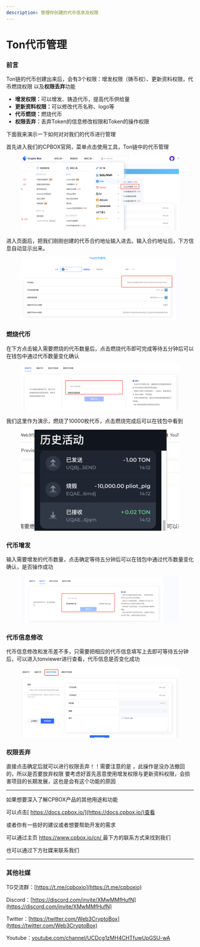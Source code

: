 ```yaml
---
description: 管理你创建的代币信息及权限
---
```


# Ton代币管理

### 前言

Ton链的代币创建出来后，会有3个权限：增发权限（铸币权）、更新资料权限，代币燃烧权限 以及**权限丢弃**功能

* **增发权限：**&#x53EF;以增发、铸造代币，提高代币供给量
* **更新资料权限：**&#x53EF;以修改代币名称、logo等
* **代币燃烧：**&#x71C3;烧代币
* **权限丢弃：**&#x4E22;弃Token的信息修改权限和Token的操作权限

下面我来演示一下如何对对我们的代币进行管理

首先进入我们的CPBOX官网，菜单点击使用工具，Ton链中的代币管理

<figure><img src="../.gitbook/assets/743c63eb-2c72-4a4f-85d5-40007d0842f8.png" alt=""><figcaption></figcaption></figure>

进入页面后，把我们刚刚创建的代币合约地址输入进去。输入合约地址后，下方信息自动显示出来。

<figure><img src="../.gitbook/assets/image (20).png" alt=""><figcaption></figcaption></figure>

### 燃烧代币

在下方点击输入需要燃烧的代币数量后，点击燃烧代币即可完成等待五分钟后可以在钱包中通过代币数量变化确认

<figure><img src="../.gitbook/assets/c7543f7a-ef95-4593-a4c5-8761acbab1c8.png" alt=""><figcaption></figcaption></figure>

我们这里作为演示，燃烧了10000枚代币，点击燃烧完成后可以在钱包中看到

<figure><img src="../.gitbook/assets/image (16).png" alt=""><figcaption></figcaption></figure>

### 代币增发

输入需要增发的代币数量，点击确定等待五分钟后可以在钱包中通过代币数量变化确认，是否操作成功

<figure><img src="../.gitbook/assets/image (17).png" alt=""><figcaption></figcaption></figure>

### 代币信息修改

代币信息修改和发币差不多，只需要把相应的代币信息填写上去即可等待五分钟后，可以进入tonviewer进行查看，代币信息是否变化成功

<figure><img src="../.gitbook/assets/image (18).png" alt=""><figcaption></figcaption></figure>

### 权限丢弃

直接点击确定后就可以进行权限丢弃！！需要注意的是 ，此操作是没办法撤回的，所以是否要放弃权限 要考虑好首先恶意使用增发权限与更新资料权限，会损害项目的长期发展，这也是会有这个功能的原因

***

如果想要深入了解CPBOX产品的其他用途和功能

可以点击[ https://docs.cpbox.io/](https://docs.cpbox.io/)查看

或者你有一些好的建议或者想要帮助开发的需求

可以通过主页 [https://www.cpbox.io/cn/ ](https://www.cpbox.io/cn/)最下方的联系方式来找到我们

也可以通过下方社媒来联系我们

***

### 其他社媒

TG交流群：[https://t.me/cpboxio](https://t.me/cpboxio)

Discord：[https://discord.com/invite/XMwMMfHufN](https://discord.com/invite/XMwMMfHufN)

Twitter：[https://twitter.com/Web3CryptoBox](https://twitter.com/Web3CryptoBox)

Youtube：[youtube.com/channel/UCDcg1zMH4CHTfuwUpGSU-wA](../solana-gong-ju/solana-yi-jian-fa-bi.md)
